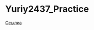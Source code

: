 # Yuriy2437_Practice
[Ссылка](https://tt-dev-23.github.io/Yuriy2437_Practice/pricing_card/index.html)
